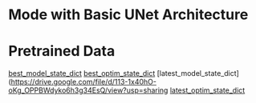 # Mode with Basic UNet Architecture

# Pretrained Data
[best_model_state_dict](https://drive.google.com/file/d/1dnycQZ6G0FN8TBHB1C4ybGg1RPPeeTFF/view?usp=sharing)
[best_optim_state_dict](https://drive.google.com/file/d/1s4f8hnNH4rXxatnoL6WPwmHCvEAxw_pW/view?usp=sharing)
[latest_model_state_dict](https://drive.google.com/file/d/113-1x40hO-oKg_OPPBWdyko6h3g34EsQ/view?usp=sharing
[latest_optim_state_dict](https://drive.google.com/file/d/1ea2DgAKl-TtNdx22nDhdbk2K_pqKmPdA/view?usp=sharing)
